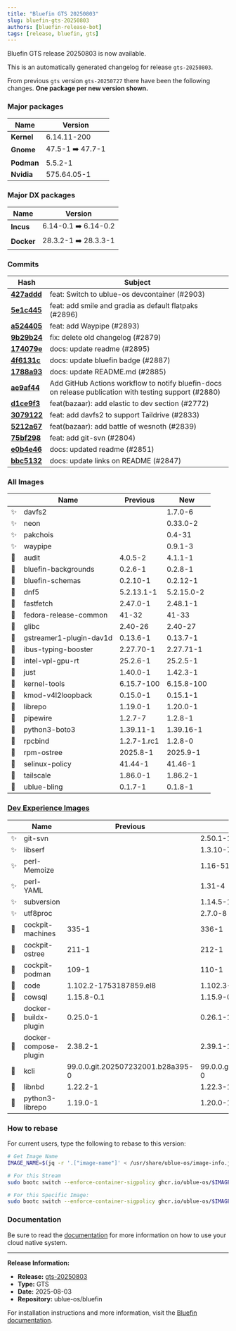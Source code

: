 ```yaml
---
title: "Bluefin GTS 20250803"
slug: bluefin-gts-20250803
authors: [bluefin-release-bot]
tags: [release, bluefin, gts]
---
```


Bluefin GTS release 20250803 is now available.

<!--truncate-->

This is an automatically generated changelog for release `gts-20250803`.

From previous `gts` version `gts-20250727` there have been the following changes. **One package per new version shown.**

### Major packages
| Name | Version |
| --- | --- |
| **Kernel** | 6.14.11-200 |
| **Gnome** | 47.5-1 ➡️ 47.7-1 |
| **Podman** | 5.5.2-1 |
| **Nvidia** | 575.64.05-1 |

### Major DX packages
| Name | Version |
| --- | --- |
| **Incus** | 6.14-0.1 ➡️ 6.14-0.2 |
| **Docker** | 28.3.2-1 ➡️ 28.3.3-1 |

### Commits
| Hash | Subject |
| --- | --- |
| **[427addd](https://github.com/ublue-os/bluefin/commit/427addda777fe905676f8699fa1cc341889bbff8)** | feat: Switch to ublue-os devcontainer (#2903) |
| **[5e1c445](https://github.com/ublue-os/bluefin/commit/5e1c4451601a6ed424b1465ea96ea021f9de196c)** | feat: add smile and gradia as default flatpaks (#2896) |
| **[a524405](https://github.com/ublue-os/bluefin/commit/a52440523498b38175d5c91979ee3eca8e128e87)** | feat: add Waypipe (#2893) |
| **[9b29b24](https://github.com/ublue-os/bluefin/commit/9b29b24ed997b47cc089ed1e466a946948720da7)** | fix: delete old changelog (#2879) |
| **[174079e](https://github.com/ublue-os/bluefin/commit/174079eb1ed55c391a941b6445733276c9903007)** | docs: update readme (#2895) |
| **[4f6131c](https://github.com/ublue-os/bluefin/commit/4f6131c24a73991af605d27abd61705b0df862a5)** | docs: update bluefin badge (#2887) |
| **[1788a93](https://github.com/ublue-os/bluefin/commit/1788a93cb798be186f95a59a003cee970815a939)** | docs: update README.md (#2885) |
| **[ae9af44](https://github.com/ublue-os/bluefin/commit/ae9af44fedb67f95120f06359114077b6d30c5d7)** | Add GitHub Actions workflow to notify bluefin-docs on release publication with testing support (#2880) |
| **[d1ce9f3](https://github.com/ublue-os/bluefin/commit/d1ce9f3914ae82afcbb4980ee8d2345abb1fe0fe)** | feat(bazaar): add elastic to dev section (#2772) |
| **[3079122](https://github.com/ublue-os/bluefin/commit/30791221c54336d2f9f1c25a2325a9575f5e41d9)** | feat: add davfs2 to support Taildrive (#2833) |
| **[5212a67](https://github.com/ublue-os/bluefin/commit/5212a67cd5268f217482ab73e78f45951e786655)** | feat(bazaar): add battle of wesnoth (#2839) |
| **[75bf298](https://github.com/ublue-os/bluefin/commit/75bf298d16a87d2f22124fd38684e7cddd9f40ff)** | feat: add git-svn (#2804) |
| **[e0b4e46](https://github.com/ublue-os/bluefin/commit/e0b4e46b1563ab0c972bb4e7b53c8ab22e2388ab)** | docs: updated readme (#2851) |
| **[bbc5132](https://github.com/ublue-os/bluefin/commit/bbc51320887521d9d782d2678dd4111323e48562)** | docs: update links on README (#2847) |

### All Images
| | Name | Previous | New |
| --- | --- | --- | --- |
| ✨ | davfs2 | | 1.7.0-6 |
| ✨ | neon | | 0.33.0-2 |
| ✨ | pakchois | | 0.4-31 |
| ✨ | waypipe | | 0.9.1-3 |
| 🔄 | audit | 4.0.5-2 | 4.1.1-1 |
| 🔄 | bluefin-backgrounds | 0.2.6-1 | 0.2.8-1 |
| 🔄 | bluefin-schemas | 0.2.10-1 | 0.2.12-1 |
| 🔄 | dnf5 | 5.2.13.1-1 | 5.2.15.0-2 |
| 🔄 | fastfetch | 2.47.0-1 | 2.48.1-1 |
| 🔄 | fedora-release-common | 41-32 | 41-33 |
| 🔄 | glibc | 2.40-26 | 2.40-27 |
| 🔄 | gstreamer1-plugin-dav1d | 0.13.6-1 | 0.13.7-1 |
| 🔄 | ibus-typing-booster | 2.27.70-1 | 2.27.71-1 |
| 🔄 | intel-vpl-gpu-rt | 25.2.6-1 | 25.2.5-1 |
| 🔄 | just | 1.40.0-1 | 1.42.3-1 |
| 🔄 | kernel-tools | 6.15.7-100 | 6.15.8-100 |
| 🔄 | kmod-v4l2loopback | 0.15.0-1 | 0.15.1-1 |
| 🔄 | librepo | 1.19.0-1 | 1.20.0-1 |
| 🔄 | pipewire | 1.2.7-7 | 1.2.8-1 |
| 🔄 | python3-boto3 | 1.39.11-1 | 1.39.16-1 |
| 🔄 | rpcbind | 1.2.7-1.rc1 | 1.2.8-0 |
| 🔄 | rpm-ostree | 2025.8-1 | 2025.9-1 |
| 🔄 | selinux-policy | 41.44-1 | 41.46-1 |
| 🔄 | tailscale | 1.86.0-1 | 1.86.2-1 |
| 🔄 | ublue-bling | 0.1.7-1 | 0.1.8-1 |

### [Dev Experience Images](https://docs.projectbluefin.io/bluefin-dx)
| | Name | Previous | New |
| --- | --- | --- | --- |
| ✨ | git-svn | | 2.50.1-1 |
| ✨ | libserf | | 1.3.10-7 |
| ✨ | perl-Memoize | | 1.16-516 |
| ✨ | perl-YAML | | 1.31-4 |
| ✨ | subversion | | 1.14.5-1 |
| ✨ | utf8proc | | 2.7.0-8 |
| 🔄 | cockpit-machines | 335-1 | 336-1 |
| 🔄 | cockpit-ostree | 211-1 | 212-1 |
| 🔄 | cockpit-podman | 109-1 | 110-1 |
| 🔄 | code | 1.102.2-1753187859.el8 | 1.102.3-1753759619.el8 |
| 🔄 | cowsql | 1.15.8-0.1 | 1.15.9-0.1 |
| 🔄 | docker-buildx-plugin | 0.25.0-1 | 0.26.1-1 |
| 🔄 | docker-compose-plugin | 2.38.2-1 | 2.39.1-1 |
| 🔄 | kcli | 99.0.0.git.202507232001.b28a395-0 | 99.0.0.git.202508022053.90e46ab-0 |
| 🔄 | libnbd | 1.22.2-1 | 1.22.3-1 |
| 🔄 | python3-librepo | 1.19.0-1 | 1.20.0-1 |



### How to rebase
For current users, type the following to rebase to this version:
```bash
# Get Image Name
IMAGE_NAME=$(jq -r '.["image-name"]' < /usr/share/ublue-os/image-info.json)

# For this Stream
sudo bootc switch --enforce-container-sigpolicy ghcr.io/ublue-os/$IMAGE_NAME:gts

# For this Specific Image:
sudo bootc switch --enforce-container-sigpolicy ghcr.io/ublue-os/$IMAGE_NAME:gts-20250803
```

### Documentation
Be sure to read the [documentation](https://docs.projectbluefin.io/) for more information
on how to use your cloud native system.

---

**Release Information:**
- **Release:** [gts-20250803](https://github.com/ublue-os/bluefin/releases/tag/gts-20250803)
- **Type:** GTS
- **Date:** 2025-08-03
- **Repository:** ublue-os/bluefin

For installation instructions and more information, visit the [Bluefin documentation](https://docs.projectbluefin.io/).
